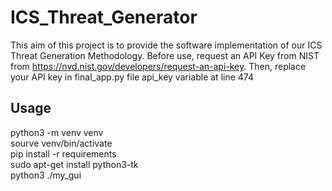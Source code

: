 # ICS_Threat_Generator
This aim of this project is to provide the software implementation of our ICS Threat Generation Methodology.
Before use, request an API Key from NIST from https://nvd.nist.gov/developers/request-an-api-key.
Then, replace your API key in final_app.py file api_key variable at line 474

## Usage
python3 -m venv venv \
sourve venv/bin/activate \
pip install -r requirements   
sudo apt-get install python3-tk  
python3 ./my_gui 
